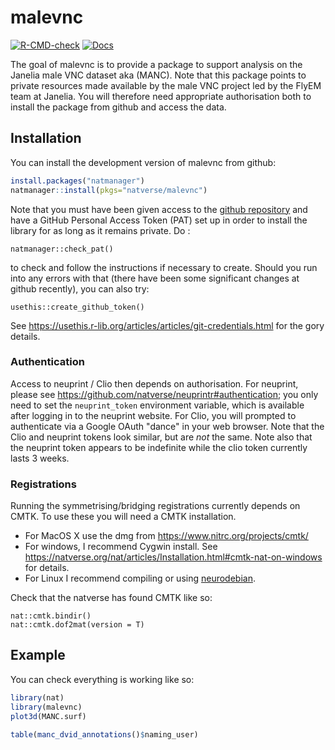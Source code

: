 # malevnc

<!-- badges: start -->
[![R-CMD-check](https://github.com/natverse/malevnc/workflows/R-CMD-check/badge.svg)](https://github.com/natverse/malevnc/actions)
[![Docs](https://img.shields.io/badge/docs-100%25-brightgreen.svg)](https://natverse.github.io/malevnc/reference/)
<!-- badges: end -->

The goal of malevnc is to provide a package to support analysis on the Janelia
male VNC dataset aka (MANC). Note that this package points to private resources
made available by the male VNC project led by the FlyEM team at Janelia.
You will therefore need appropriate authorisation both to install the package
from github and access the data.

## Installation

You can install the development version of malevnc from github:

``` r
install.packages("natmanager")
natmanager::install(pkgs="natverse/malevnc")
```

Note that you must have been given access to the [github repository](https://github.com/flyconnectome/malevnc/) and have a GitHub Personal Access Token (PAT) set up in order
to install the library for as long as it remains private. Do :

```
natmanager::check_pat()
```

to check and follow the instructions if necessary to create. Should you run into any errors with that (there have been some significant changes at 
github recently), you can also try:

```
usethis::create_github_token()
```

See https://usethis.r-lib.org/articles/articles/git-credentials.html for the 
gory details.

### Authentication

Access to neuprint / Clio then depends on authorisation. For neuprint, please
see https://github.com/natverse/neuprintr#authentication; you only need to set
the `neuprint_token` environment variable, which is available after logging in
to the neuprint website. For Clio, you will prompted to 
authenticate via a Google OAuth "dance" in your web browser. 
Note that the Clio and neuprint tokens look similar, but are *not* the same.
Note also that the neuprint token appears to be indefinite while the clio token
currently lasts 3 weeks.

### Registrations

Running the symmetrising/bridging registrations currently depends on CMTK.
To use these you will need a CMTK installation.

* For MacOS X use the dmg from https://www.nitrc.org/projects/cmtk/
* For windows, I recommend Cygwin install. See https://natverse.org/nat/articles/Installation.html#cmtk-nat-on-windows for details.
* For Linux I recommend compiling or using [neurodebian](http://neuro.debian.net/pkgs/cmtk.html).

Check that the natverse has found CMTK like so:

```
nat::cmtk.bindir()
nat::cmtk.dof2mat(version = T)
```

## Example

You can check everything is working like so:

``` r
library(nat)
library(malevnc)
plot3d(MANC.surf)

table(manc_dvid_annotations()$naming_user)
```

